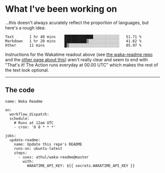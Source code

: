 # What I've been working on

…this doesn't always acurately reflect the proportion of languages, but here's a rough idea:

<!--START_SECTION:waka-->
```text
Text       1 hr 40 mins    █████████████░░░░░░░░░░░░   51.71 % 
Markdown   1 hr 20 mins    ██████████▒░░░░░░░░░░░░░░   41.62 % 
Other      11 mins         █▒░░░░░░░░░░░░░░░░░░░░░░░   05.97 % 
```
<!--END_SECTION:waka-->

Instructions for the Wakatime readout above (see [the waka-readme repo](https://github.com/athul/waka-readme) and the [other page about this](https://github.com/marketplace/actions/waka-readme)) aren't really clear and seem to end with "That's it! The Action runs everyday at 00.00 UTC" which makes the rest of the text look optional.

---

## The code

```
name: Waka Readme

on:
  workflow_dispatch:
  schedule:
    # Runs at 12am UTC
    - cron: '0 0 * * *'

jobs:
  update-readme:
    name: Update this repo's README
    runs-on: ubuntu-latest
    steps:
      - uses: athul/waka-readme@master
        with:
          WAKATIME_API_KEY: ${{ secrets.WAKATIME_API_KEY }}
```
